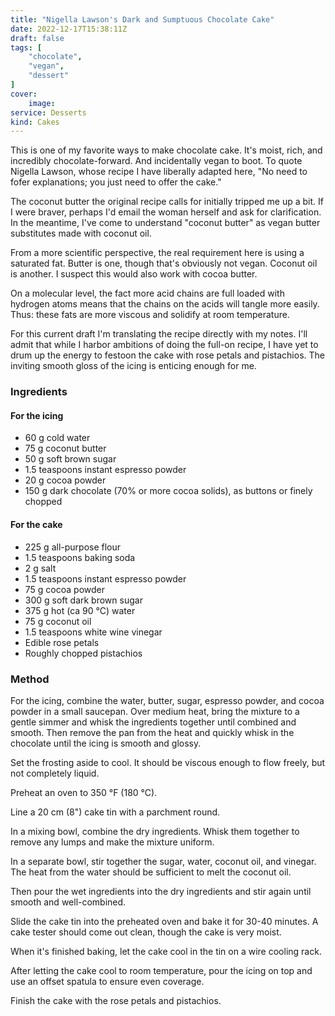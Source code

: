 ```yaml
---
title: "Nigella Lawson's Dark and Sumptuous Chocolate Cake"
date: 2022-12-17T15:38:11Z
draft: false
tags: [
    "chocolate",
    "vegan",
    "dessert"
]
cover:
    image: 
service: Desserts
kind: Cakes
---
```


This is one of my favorite ways to make chocolate cake. It's moist, rich, and incredibly chocolate-forward. And incidentally vegan to boot. To quote Nigella Lawson, whose recipe I have liberally adapted here, "No need to fofer explanations; you just need to offer the cake."

The coconut butter the original recipe calls for initially tripped me up a bit. If I were braver, perhaps I'd email the woman herself and ask for clarification. In the meantime, I've come to understand "coconut butter" as vegan butter substitutes made with coconut oil.

From a more scientific perspective, the real requirement here is using a saturated fat. Butter is one, though that's obviously not vegan. Coconut oil is another. I suspect this would also work with cocoa butter.

On a molecular level, the fact more acid chains are full loaded with hydrogen atoms means that the chains on the acids will tangle more easily. Thus: these fats are more viscous and solidify at room temperature.

For this current draft I'm translating the recipe directly with my notes. I'll admit that while I harbor ambitions of doing the full-on recipe, I have yet to drum up the energy to festoon the cake with rose petals and pistachios. The inviting smooth gloss of the icing is enticing enough for me.

### Ingredients

#### For the icing

* 60 g cold water
* 75 g coconut butter
* 50 g soft brown sugar
* 1.5 teaspoons instant espresso powder
* 20 g cocoa powder
* 150 g dark chocolate (70% or more cocoa solids), as buttons or finely chopped

#### For the cake

* 225 g all-purpose flour
* 1.5 teaspoons baking soda
* 2 g salt
* 1.5 teaspoons instant espresso powder
* 75 g cocoa powder
* 300 g soft dark brown sugar
* 375 g hot (ca 90 °C) water
* 75 g coconut oil
* 1.5 teaspoons white wine vinegar
* Edible rose petals
* Roughly chopped pistachios

### Method

For the icing, combine the water, butter, sugar, espresso powder, and cocoa powder in a small saucepan. Over medium heat, bring the mixture to a gentle simmer and whisk the ingredients together until combined and smooth. Then remove the pan from the heat and quickly whisk in the chocolate until the icing is smooth and glossy.

Set the frosting aside to cool. It should be viscous enough to flow freely, but not completely liquid.

Preheat an oven to 350 °F (180 °C).

Line a 20 cm (8") cake tin with a parchment round.

In a mixing bowl, combine the dry ingredients. Whisk them together to remove any lumps and make the mixture uniform.

In a separate bowl, stir together the sugar, water, coconut oil, and vinegar. The heat from the water should be sufficient to melt the coconut oil.

Then pour the wet ingredients into the dry ingredients and stir again until smooth and well-combined.

Slide the cake tin into the preheated oven and bake it for 30-40 minutes. A cake tester should come out clean, though the cake is very moist.

When it's finished baking, let the cake cool in the tin on a wire cooling rack.

After letting the cake cool to room temperature, pour the icing on top and use an offset spatula to ensure even coverage.

Finish the cake with the rose petals and pistachios.